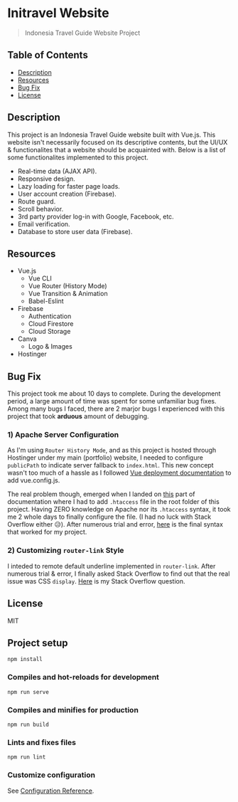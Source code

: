 # **Initravel Website**
> Indonesia Travel Guide Website Project

## Table of Contents
- [ Description ](#desc)
- [ Resources ](#resources)
- [ Bug Fix ](#bug_fix)
- [ License ](#license)

<a name="desc"></a>
## Description
This project is an Indonesia Travel Guide website built with Vue.js. This website isn't necessarily focused on its descriptive contents, but the UI/UX & functionalites that a website should be acquainted with. Below is a list of some functionalites implemented to this project.
- Real-time data (AJAX API).
- Responsive design.
- Lazy loading for faster page loads.
- User account creation (Firebase).
- Route guard.
- Scroll behavior.
- 3rd party provider log-in with Google, Facebook, etc.
- Email verification.
- Database to store user data (Firebase).

<a name="resources"></a>
## Resources
- Vue.js
  - Vue CLI
  - Vue Router (History Mode)
  - Vue Transition & Animation
  - Babel-Eslint
- Firebase
  - Authentication
  - Cloud Firestore
  - Cloud Storage
- Canva
   - Logo & Images
- Hostinger

<a name="bug_fix"></a>
## Bug Fix
This project took me about 10 days to complete. During the development period, a large amount of time was spent for some unfamiliar bug fixes. Among many bugs I faced, there are 2 marjor bugs I experienced with this project that took **arduous** amount of debugging.

### **1) Apache Server Configuration**

As I'm using `Router History Mode`, and as this project is hosted through Hostinger under my main (portfolio) website, I needed to configure `publicPath` to indicate server fallback to `index.html`. This new concept wasn't too much of a hassle as I followed [Vue deployment documentation](https://cli.vuejs.org/guide/deployment.html#deployment) to add vue.config.js.

The real problem though, emerged when I landed on [this](https://router.vuejs.org/guide/essentials/history-mode.html#html5-history-mode) part of documentation where I had to add `.htaccess` file in the root folder of this project. Having ZERO knowledge on Apache nor its `.htaccess` syntax, it took me 2 whole days to finally configure the file. (I had no luck with Stack Overflow either 😥). After numerous trial and error, [here](https://codepen.io/kevinmnm/pen/ZEWJdWO) is the final syntax that worked for my project.

### **2) Customizing `router-link` Style**

I inteded to remote default underline implemented in `router-link`. After numerous trial & error, I finally asked Stack Overflow to find out that the real issue was CSS `display`. [Here](https://stackoverflow.com/questions/63526678/cannot-remove-underline-from-vue-router-link/63527152?noredirect=1#comment112335377_63527152) is my Stack Overflow question. 

<a name="license"></a>
## License

MIT

## Project setup
```
npm install
```

### Compiles and hot-reloads for development
```
npm run serve
```

### Compiles and minifies for production
```
npm run build
```

### Lints and fixes files
```
npm run lint
```

### Customize configuration
See [Configuration Reference](https://cli.vuejs.org/config/).
